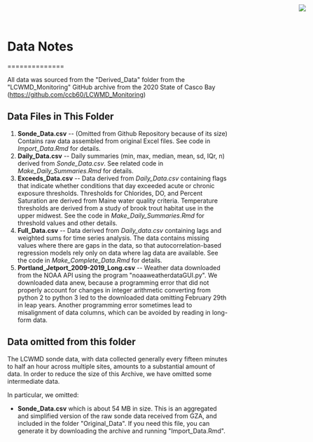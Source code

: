 # Data Notes
==============

<img
  src="https://www.cascobayestuary.org/wp-content/uploads/2014/04/logo_sm.jpg"
  style="position:absolute;top:10px;right:50px;" />
  
All data was sourced from the "Derived_Data" folder from the "LCWMD_Monitoring" GitHub archive from the 2020 State of Casco Bay (https://github.com/ccb60/LCWMD_Monitoring)

## Data Files in This Folder
1.  **Sonde_Data.csv**  --  (Omitted from Github Repository because of its size)
    Contains raw data assembled from original Excel files.  See code in 
    *Import_Data.Rmd*  for details.  
2.  **Daily_Data.csv**   -- Daily summaries (min, max, median, mean, sd, IQr, n)
    derived from *Sonde_Data.csv*. See related code in 
    *Make_Daily_Summaries.Rmd* for details.  
3.  **Exceeds_Data.csv**  -- Data derived from *Daily_Data.csv* containing flags
    that indicate whether conditions that day exceeded acute or chronic exposure
    thresholds.   Thresholds for Chlorides, DO, and Percent Saturation are
    derived from Maine water quality criteria.  Temperature thresholds are
    derived from a study of brook trout habitat use in the upper midwest.  See
    the code in *Make_Daily_Summaries.Rmd* for threshold values and other
    details.  
4.  **Full_Data.csv** -- Data derived from *Daily_data.csv* containing lags and
    weighted sums for time series analysis.  The data contains missing values
    where there are gaps in the data, so that autocorrelation-based regression
    models rely only on data where lag data are available.  See the code in
    *Make_Complete_Data.Rmd* for details.  
5.  **Portland_Jetport_2009-2019_Long.csv**  --   Weather data downloaded from
    the NOAA API using the program "noaaweatherdataGUI.py".  We downloaded data 
    anew, because a programming error that did not properly account for changes 
    in integer arithmetic  converting from python 2 to python 3 led to the
    downloaded data omitting February 29th in leap years.  Another programming
    error sometimes lead to misalignment of data columns, which can be avoided 
    by reading in long-form data.

## Data omitted from this folder
The LCWMD sonde data, with data collected generally every fifteen minutes to
half an hour across multiple sites, amounts to a substantial amount of data. In
order to reduce the size of this Archive, we have omitted some intermediate
data.

In particular, we  omitted:

-  **Sonde_Data.csv** which is about 54 MB in size.  This is an aggregated and
   simplified version of the raw sonde data received from GZA, and included in
   the folder "Original_Data". If you need this file, you can generate it by
   downloading the archive and running "Import_Data.Rmd".
